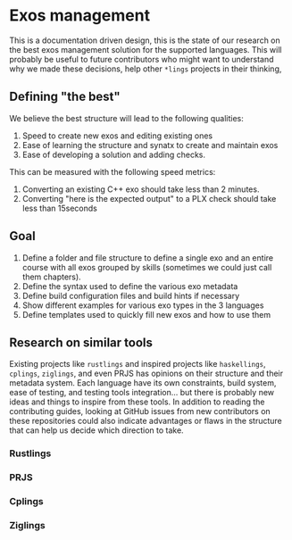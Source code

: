 # Exos management

This is a documentation driven design, this is the state of our research on the best exos management solution for the supported languages. This will probably be useful to future contributors who might want to understand why we made these decisions, help other `*lings` projects in their thinking,

## Defining "the best"
We believe the best structure will lead to the following qualities: 
1. Speed to create new exos and editing existing ones
1. Ease of learning the structure and synatx to create and maintain exos
1. Ease of developing a solution and adding checks.

This can be measured with the following speed metrics:
1. Converting an existing C++ exo should take less than 2 minutes.
1. Converting "here is the expected output" to a PLX check should take less than 15seconds

## Goal
1. Define a folder and file structure to define a single exo and an entire course with all exos grouped by skills (sometimes we could just call them chapters).
1. Define the syntax used to define the various exo metadata
1. Define build configuration files and build hints if necessary
1. Show different examples for various exo types in the 3 languages
1. Define templates used to quickly fill new exos and how to use them

## Research on similar tools
Existing projects like `rustlings` and inspired projects like `haskellings`, `cplings`, `ziglings`, and even PRJS has opinions on their structure and their metadata system. Each language have its own constraints, build system, ease of testing, and testing tools integration... but there is probably new ideas and things to inspire from these tools. In addition to reading the contributing guides, looking at GitHub issues from new contributors on these repositories could also indicate advantages or flaws in the structure that can help us decide which direction to take.

### Rustlings

### PRJS

### Cplings

### Ziglings


